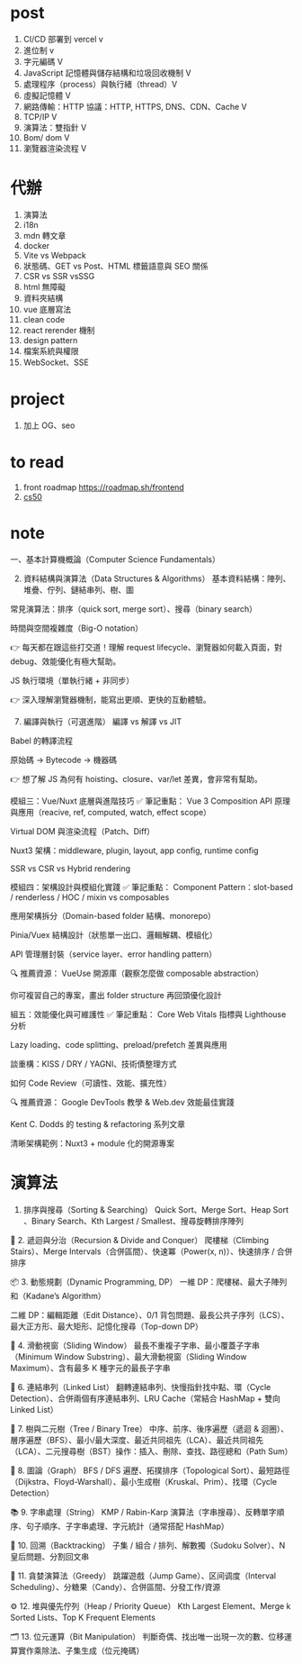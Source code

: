 # post

1. CI/CD 部署到 vercel v
2. 進位制 v
3. 字元編碼 V
4. JavaScript 記憶體與儲存結構和垃圾回收機制 V
5. 處理程序（process）與執行緒（thread）V
6. 虛擬記憶體 V
7. 網路傳輸：HTTP 協議：HTTP, HTTPS, DNS、CDN、Cache V
8. TCP/IP V
9. 演算法：雙指針 V
10. Bom/ dom V
11. 瀏覽器渲染流程 V

# 代辦

1. 演算法
2. i18n
3. mdn 轉文章
4. docker
5. Vite vs Webpack
6. 狀態碼、GET vs Post、HTML 標籤語意與 SEO 關係
7. CSR vs SSR vsSSG
8. html 無障礙
9. 資料夾結構
10. vue 底層寫法
11. clean code
12. react rerender 機制
13. design pattern
14. 檔案系統與權限
15. WebSocket、SSE

# project

1. 加上 OG、seo

# to read

1. front roadmap https://roadmap.sh/frontend
2. [cs50](https://www.edx.org/learn/computer-science/harvard-university-cs50-s-introduction-to-computer-science)

# note

一、基本計算機概論（Computer Science Fundamentals）

2. 資料結構與演算法（Data Structures & Algorithms）
   基本資料結構：陣列、堆疊、佇列、鏈結串列、樹、圖

常見演算法：排序（quick sort, merge sort）、搜尋（binary search）

時間與空間複雜度（Big-O notation）

👉 每天都在跟這些打交道！理解 request lifecycle、瀏覽器如何載入頁面，對 debug、效能優化有極大幫助。


JS 執行環境（單執行緒 + 非同步）

👉 深入理解瀏覽器機制，能寫出更順、更快的互動體驗。

7. 編譯與執行（可選進階）
   編譯 vs 解譯 vs JIT

Babel 的轉譯流程

原始碼 → Bytecode → 機器碼

👉 想了解 JS 為何有 hoisting、closure、var/let 差異，會非常有幫助。

 模組三：Vue/Nuxt 底層與進階技巧
✅ 筆記重點：
Vue 3 Composition API 原理與應用（reacive, ref, computed, watch, effect scope）

Virtual DOM 與渲染流程（Patch、Diff）

Nuxt3 架構：middleware, plugin, layout, app config, runtime config

SSR vs CSR vs Hybrid rendering

 模組四：架構設計與模組化實踐
✅ 筆記重點：
Component Pattern：slot-based / renderless / HOC / mixin vs composables

應用架構拆分（Domain-based folder 結構、monorepo）

Pinia/Vuex 結構設計（狀態單一出口、邏輯解耦、模組化）

API 管理層封裝（service layer、error handling pattern）

🔍 推薦資源：
VueUse 開源庫（觀察怎麼做 composable abstraction）

你可複習自己的專案，畫出 folder structure 再回頭優化設計

組五：效能優化與可維護性
✅ 筆記重點：
Core Web Vitals 指標與 Lighthouse 分析

Lazy loading、code splitting、preload/prefetch 差異與應用

談重構：KISS / DRY / YAGNI、技術債整理方式

如何 Code Review（可讀性、效能、擴充性）

🔍 推薦資源：
Google DevTools 教學 & Web.dev 效能最佳實踐

Kent C. Dodds 的 testing & refactoring 系列文章

清晰架構範例：Nuxt3 + module 化的開源專案




# 演算法

1. 排序與搜尋（Sorting & Searching）
   Quick Sort、Merge Sort、Heap Sort 、Binary Search、Kth Largest / Smallest、搜尋旋轉排序陣列


🧱 2. 遞迴與分治（Recursion & Divide and Conquer）
爬樓梯（Climbing Stairs）、Merge Intervals（合併區間）、快速冪（Power(x, n)）、快速排序 / 合併排序


📦 3. 動態規劃（Dynamic Programming, DP）
一維 DP：爬樓梯、最大子陣列和（Kadane’s Algorithm）

二維 DP：編輯距離（Edit Distance）、0/1 背包問題、最長公共子序列（LCS）、最大正方形、最大矩形、記憶化搜尋（Top-down DP）


🔁 4. 滑動視窗（Sliding Window）
最長不重複子字串、最小覆蓋子字串（Minimum Window Substring）、最大滑動視窗（Sliding Window Maximum）、含有最多 K 種字元的最長子字串

🔗 6. 連結串列（Linked List）
翻轉連結串列、快慢指針找中點、環（Cycle Detection）、合併兩個有序連結串列、LRU Cache（常結合 HashMap + 雙向 Linked List）

🌲 7. 樹與二元樹（Tree / Binary Tree）
中序、前序、後序遍歷（遞迴 & 迴圈）、層序遍歷（BFS）、最小/最大深度、最近共同祖先（LCA）、最近共同祖先（LCA）、二元搜尋樹（BST）操作：插入、刪除、查找、路徑總和（Path Sum）

🧭 8. 圖論（Graph）
BFS / DFS 遍歷、拓撲排序（Topological Sort）、最短路徑（Dijkstra、Floyd-Warshall）、最小生成樹（Kruskal、Prim）、找環（Cycle Detection）


📚 9. 字串處理（String）
KMP / Rabin-Karp 演算法（字串搜尋）、反轉單字順序、句子順序、子字串處理、字元統計（通常搭配 HashMap）

🧩 10. 回溯（Backtracking）
子集 / 組合 / 排列、解數獨（Sudoku Solver）、N 皇后問題、分割回文串

🎲 11. 貪婪演算法（Greedy）
跳躍遊戲（Jump Game）、区间调度（Interval Scheduling）、分糖果（Candy）、合併區間、分發工作/資源

⚙️ 12. 堆與優先佇列（Heap / Priority Queue）
Kth Largest Element、Merge k Sorted Lists、Top K Frequent Elements

🗂 13. 位元運算（Bit Manipulation）
判斷奇偶、找出唯一出現一次的數、位移運算實作乘除法、子集生成（位元掩碼）
